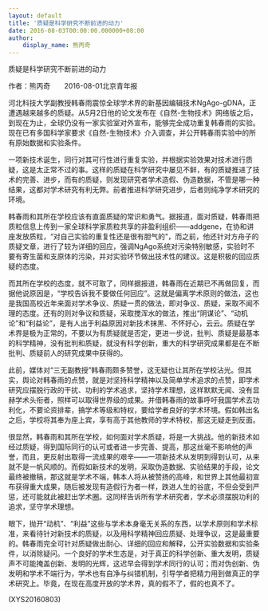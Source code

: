 ```yaml
---
layout: default
title: '质疑是科学研究不断前进的动力'
date: 2016-08-03T00:00:00.000000+08:00
author:
    display_name: 熊丙奇
---
```


质疑是科学研究不断前进的动力

作者：熊丙奇　　2016-08-01北京青年报

河北科技大学副教授韩春雨震惊全球学术界的新基因编辑技术NgAgo-gDNA，正遭遇越来越多的质疑。从5月2日他的论文发布在《自然-生物技术》网络版之后，到现在为止，全球仍没有一家实验室对外宣布，能够完全成功重复韩春雨的实验。现在已有多国科学家要求《自然-生物技术》介入调查，并公开韩春雨实验中的所有原始数据和实验条件。

一项新技术诞生，同行对其可行性进行重复实验，并根据实验效果对技术进行质疑，这是太正常不过的事。这样的质疑在科学研究中屡见不鲜，有的质疑推进了技术的完善、进步，而有的质疑，则发现研究者学术造假、伪造数据，不管是哪一种结果，这都对学术研究有利无弊。前者推进科学研究进步，后者则纯净学术研究的环境。

韩春雨和其所在学校应该有直面质疑的常识和勇气。据报道，面对质疑，韩春雨把质粒信息上传到一家全球科学家质粒共享的非盈利组织——addgene，在协和讲座发放质粒，“对自己实验的重复性还是很有胆气的”，而之前，他还针对方舟子的质疑文章，进行了较为详细的回应，强调NgAgo系统对污染特别敏感，实验时不要有寄生菌和支原体的污染，并对实验环节做出技术性的建议。这是积极的回应质疑的态度。

而其所在学校的态度，就不可取了，同样据报道，韩春雨在近期已不再做回复，而据他说原因是，“学校告诉我不要做任何回应”。这就是偏离学术原则的做法，这也是我国高校近年来面对学术争议、质疑一贯的做法，即对争议、质疑，采取不闻不理的态度。还有的则对争议和质疑，采取搅浑水的做法，推出“阴谋论”、“动机论”和“利益论”，是有人出于利益原因对新技术抹黑、不怀好心，云云。质疑在学术界是极为正常的，不要以为有质疑就是否定，更进一步说，批判、质疑是最基本的科学精神，没有批判和质疑，就没有科学创新，重大的科学研究成果都是在不断批判、质疑前人的研究成果中获得的。

此前，媒体对“三无副教授”韩春雨颇多赞誉，这无疑也让其所在学校沾光。但其实，舆论对韩春雨的点赞，就是对坚持科学精神以及简单学术追求的点赞，即学术研究应摆脱行政的干扰、功利的学术追求，坚持学术理想，这样默默无闻、没有显赫学术头衔者，照样可以取得世界级的成果。并借韩春雨的故事呼吁我国学术去功利化，不要论资排辈，搞学术等级和特权，要给学者良好的学术环境。假如韩出名之后，学校将其奉为座上宾，享有高于其他教师的学术特权，那这无疑走到反面。

很显然，韩春雨和其所在学校，如何面对学术质疑，将是一大挑战。他的新技术如经过质疑，得到国际同行的认可或者进一步完善、提高，那这丝毫不影响他的声誉，而且，更反射出取得一流成果的艰辛——一项新技术从发明到得到认可，从来就不是一帆风顺的。而假如新技术的发明，采取伪造数据、实验结果的手段，论文最终被撤稿，那这就是学术不端，韩本人将从被赞扬的高峰，和世界上其他最初宣布获得重大成果，随后被发现有造假行为者一样，跌进人生的谷底，不但会受到严惩，还可能就此被赶出学术圈。这同样告诉所有学术研究者，学术必须摆脱功利的追求，坚守学术理想。

眼下，抛开“动机”、“利益”这些与学术本身毫无关系的东西，以学术原则和学术标准，来看待针对新技术的质疑，以及用科学精神回应质疑、处理争议，这是最重要的。韩春雨完全可针对质疑做出耐心、详细的回应和解释，公开实验数据和实验条件，以消除疑问。一个良好的学术生态是，对于真正的科学创新、重大发明，质疑声不可能掩盖创新、发明的光辉，这迟早会得到学术同行的认可；而对伪创新、伪发明和学术不端行为，学术也有自净与纠错机制，引导学者把精力用到做真正的学术研究上。毕竟，在现在高度开放的学术界，真的假不了，假的也真不了。

(XYS20160803)

